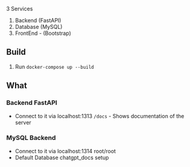 3 Services
1. Backend (FastAPI)
2. Database (MySQL)
3. FrontEnd - (Bootstrap)

## Build
1. Run `docker-compose up --build`

## What


### Backend FastAPI
- Connect to it via localhost:1313
`/docs` - Shows documentation of the server

### MySQL Backend
- Connect to it via localhost:1314 root/root
- Default Database chatgpt_docs setup

